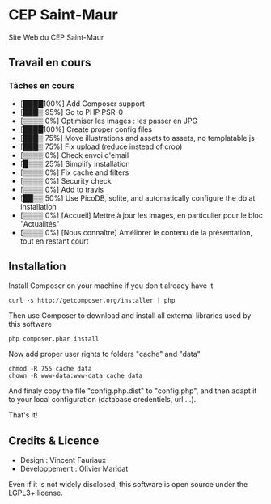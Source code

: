 CEP Saint-Maur
========================

Site Web du CEP Saint-Maur

Travail en cours
--------------------------------
### Tâches en cours
* [████100%] Add Composer support
* [███▒ 95%] Go to PHP PSR-0
* [▒▒▒▒  0%] Optimiser les images : les passer en JPG
* [████100%] Create proper config files
* [███▒ 75%] Move illustrations and assets to assets, no templatable js
* [███▒ 75%] Fix upload (reduce instead of crop)
* [▒▒▒▒  0%] Check envoi d'email
* [█▒▒▒ 25%] Simplify installation
* [▒▒▒▒  0%] Fix cache and filters
* [▒▒▒▒  0%] Security check
* [▒▒▒▒  0%] Add to travis
* [██▒▒ 50%] Use PicoDB, sqlite, and automatically configure the db at installation
* [▒▒▒▒  0%] [Accueil] Mettre à jour les images, en particulier pour le bloc "Actualités"
* [▒▒▒▒  0%] [Nous connaître] Améliorer le contenu de la présentation, tout en restant court

Installation
--------------------------------

Install Composer on your machine if you don't already have it

    curl -s http://getcomposer.org/installer | php

Then use Composer to download and install all external libraries used by this software

    php composer.phar install

Now add proper user rights to folders "cache" and "data"

    chmod -R 755 cache data
    chown -R www-data:www-data cache data

And finaly copy the file "config.php.dist" to "config.php", and then adapt it to your local configuration (database credentiels, url ...).

That's it!

Credits & Licence
--------------------------------
* Design		: Vincent Fauriaux
* Développement	: Olivier Maridat

Even if it is not widely disclosed, this software is open source under the LGPL3+ license.


